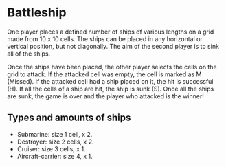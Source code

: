# Battleship

One player places a defined number of ships of various lengths on a grid made from 10 x 10 cells. The ships can be placed in any horizontal or vertical position, but not diagonally.  The aim of the second player is to sink all of the ships.

Once the ships have been placed, the other player selects the cells on the grid to attack. If the attacked cell was empty, the cell is marked as M (Missed). If the attacked cell had a ship placed on it, the hit is successful (H). If all the cells of a ship are hit, the ship is sunk (S). Once all the ships are sunk, the game is over and the player who attacked is the winner!

## Types and amounts of ships

* Submarine: size 1 cell, x 2.
* Destroyer: size 2 cells, x 2.
* Cruiser: size 3 cells, x 1.
* Aircraft-carrier: size 4, x 1.
